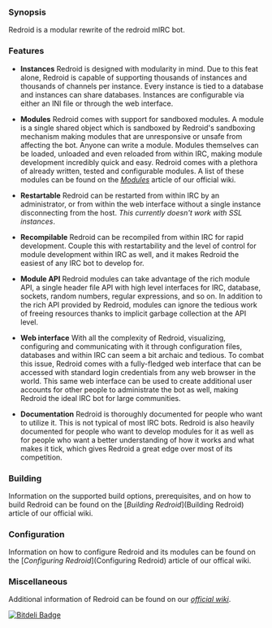 ### Synopsis
Redroid is a modular rewrite of the redroid mIRC bot.

### Features
* __Instances__
    Redroid is designed with modularity in mind. Due to this feat
    alone, Redroid is capable of supporting thousands of instances and
    thousands of channels per instance. Every instance is tied to a database
    and instances can share databases. Instances are configurable via either an
    INI file or through the web interface.

* __Modules__
    Redroid comes with support for sandboxed modules. A module is a single
    shared object which is sandboxed by Redroid's sandboxing mechanism making
    modules that are unresponsive or unsafe from affecting the bot. Anyone
    can write a module. Modules themselves can be loaded, unloaded and even
    reloaded from within IRC, making module development incredibly quick and
    easy. Redroid comes with a plethora of already written, tested and
    configurable modules. A list of these modules can be found on the
    [_Modules_](Modules) article of our official wiki.

* __Restartable__
    Redroid can be restarted from within IRC by an administrator, or from
    within the web interface without a single instance disconnecting from
    the host. _This currently doesn't work with SSL instances_.

* __Recompilable__
    Redroid can be recompiled from within IRC for rapid development. Couple
    this with restartability and the level of control for module development
    within IRC as well, and it makes Redroid the easiest of any IRC bot to
    develop for.

* __Module API__
    Redroid modules can take advantage of the rich module API, a single
    header file API with high level interfaces for IRC, database, sockets,
    random numbers, regular expressions, and so on. In addition to the rich API
    provided by Redroid, modules can ignore the tedious work of freeing
    resources thanks to implicit garbage collection at the API level.

* __Web interface__
    With all the complexity of Redroid, visualizing, configuring and
    communicating with it through configuration files, databases and
    within IRC can seem a bit archaic and tedious. To combat this issue,
    Redroid comes with a fully-fledged web interface that can be accessed
    with standard login credentials from any web browser in the world.
    This same web interface can be used to create additional user accounts
    for other people to administrate the bot as well, making Redroid the
    ideal IRC bot for large communities.

* __Documentation__
    Redroid is thoroughly documented for people who want to utilize it. This
    is not typical of most IRC bots. Redroid is also heavily documented for
    people who want to develop modules for it as well as for people who
    want a better understanding of how it works and what makes it tick, which
    gives Redroid a great edge over most of its competition.

### Building
Information on the supported build options, prerequisites, and on how to
build Redroid can be found on the [_Building Redroid_](Building Redroid)
article of our official wiki.

### Configuration
Information on how to configure Redroid and its modules can be found
on the [_Configuring Redroid_](Configuring Redroid) article of our offical
wiki.

### Miscellaneous
Additional information of Redroid can be found on our [_official wiki_](Home).

[![Bitdeli Badge](https://d2weczhvl823v0.cloudfront.net/graphitemaster/redroid/trend.png)](https://bitdeli.com/free "Bitdeli Badge")
